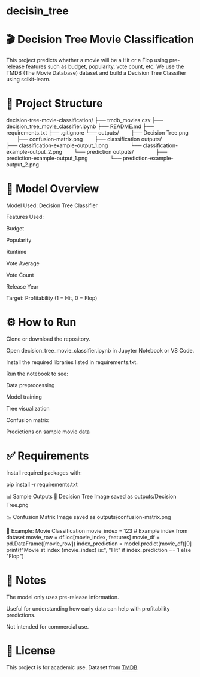 # decisin_tree
# 🎬 Decision Tree Movie Classification
This project predicts whether a movie will be a Hit or a Flop using pre-release features such as budget, popularity, vote count, etc. We use the TMDB (The Movie Database) dataset and build a Decision Tree Classifier using scikit-learn.

# 📁 Project Structure
decision-tree-movie-classification/
├── tmdb_movies.csv
├── decision_tree_movie_classifier.ipynb
├── README.md
├── requirements.txt
├── .gitignore
└── outputs/
  ├── Decision Tree.png
  ├── confusion-matrix.png
  ├── classification outputs/
    ├── classification-example-output_1.png
    └── classification-example-output_2.png
  └── prediction outputs/
    ├── prediction-example-output_1.png
    └── prediction-example-output_2.png

# 🧠 Model Overview
Model Used: Decision Tree Classifier

Features Used:

Budget

Popularity

Runtime

Vote Average

Vote Count

Release Year

Target: Profitability (1 = Hit, 0 = Flop)

# ⚙️ How to Run
Clone or download the repository.

Open decision_tree_movie_classifier.ipynb in Jupyter Notebook or VS Code.

Install the required libraries listed in requirements.txt.

Run the notebook to see:

Data preprocessing

Model training

Tree visualization

Confusion matrix

Predictions on sample movie data

# ✅ Requirements
Install required packages with:

pip install -r requirements.txt

📊 Sample Outputs
🎯 Decision Tree
Image saved as outputs/Decision Tree.png

📉 Confusion Matrix
Image saved as outputs/confusion-matrix.png

🔎 Example: Movie Classification
movie_index = 123 # Example index from dataset
movie_row = df.loc[movie_index, features]
movie_df = pd.DataFrame([movie_row])
index_prediction = model.predict(movie_df)[0]
print(f"Movie at index {movie_index} is:", "Hit" if index_prediction == 1 else "Flop")

# 📌 Notes
The model only uses pre-release information.

Useful for understanding how early data can help with profitability predictions.

Not intended for commercial use.

# 📄 License
This project is for academic use. Dataset from [TMDB](https://www.kaggle.com/datasets/tmdb/tmdb-movie-metadata).
